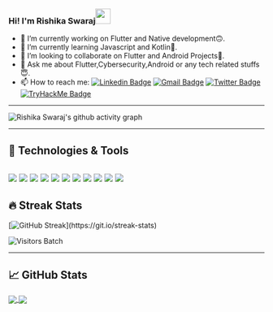 ### Hi! I'm Rishika Swaraj<img src="https://raw.githubusercontent.com/MartinHeinz/MartinHeinz/master/wave.gif" width="30px">

- 🔭 I’m currently working on Flutter and Native development🙃.
- 🌱 I’m currently learning Javascript and Kotlin💖.
- 👯 I’m looking to collaborate on  Flutter and Android Projects🙂.
- 💬 Ask me about Flutter,Cybersecurity,Android or any tech related stuffs😇.
- 📫 How to reach me: [![Linkedin Badge](https://img.shields.io/badge/-RishikaSwaraj-blue?style=flat-square&logo=Linkedin&logoColor=white&link=https://www.linkedin.com/in/rishika-swaraj-0755561a2/)](https://www.linkedin.com/in/rishika-swaraj-0755561a2/)
[![Gmail Badge](https://img.shields.io/badge/-rishikaswaraj237@gmail.com-c14438?style=flat-square&logo=Gmail&logoColor=white&link=mailto:rishikaswaraj237@gmail.com)](mailto:rishikaswaraj237@gmail.com)
[![Twitter Badge](https://img.shields.io/badge/-@RishikaSwaraj-royalblue?style=flat-square&logo=Twitter&logoColor=white&link=https://twitter.com/RishikaSwaraj?s=09)](https://twitter.com/RishikaSwaraj?s=09)
[![TryHackMe Badge](https://img.shields.io/badge/-RishikaSwaraj-brown?style=flat-square&logo=TryHackMe&logoColor=white&link=https://tryhackme.com/p/RishikaSwaraj)](https://tryhackme.com/p/RishikaSwaraj)

------------------------------------------------------------------------------------------------------------------------------------------------------------------------------

![Rishika Swaraj's github activity graph](https://activity-graph.herokuapp.com/graph?username=risacker&theme=react-dark&hide_border=true&area=true)

------------------------------------------------------------------------------------------------------------------------------------------------------------------------------
## 🔧 Technologies & Tools
![](https://img.shields.io/badge/OS-Kali_Linux-informational?style=flat&logo=linux&logoColor=white&color=2bbc8a)
![](https://img.shields.io/badge/Editor-VSCode-informational?style=flat&logo=intellij-idea&logoColor=white&color=2bbc8a)
![](https://img.shields.io/badge/Code-C-informational?style=flat&logo=C&logoColor=white&color=2bbc8a)
![](https://img.shields.io/badge/Code-C++-informational?style=flat&logo=C++&logoColor=white&color=2bbc8a)
![](https://img.shields.io/badge/Code-JavaScript-informational?style=flat&logo=javascript&logoColor=white&color=2bbc8a)
![](https://img.shields.io/badge/Code-Pyhton-informational?style=flat&logo=python&logoColor=white&color=2bbc8a)
![](https://img.shields.io/badge/Code-Dart-informational?style=flat&logo=Dart&logoColor=white&color=2bbc8a)
![](https://img.shields.io/badge/Code-Kotlin-informational?style=flat&logo=Kotlin&logoColor=white&color=2bbc8a)
![](https://img.shields.io/badge/Shell-Bash-informational?style=flat&logo=gnu-bash&logoColor=white&color=2bbc8a)
![](https://img.shields.io/badge/Tools-SQL-informational?style=flat&logo=postgresql&logoColor=white&color=2bbc8a)
![](https://img.shields.io/badge/Tools-Flutter-informational?style=flat&logo=Flutter&logoColor=white&color=2bbc8a)
--------------------------------------------------------------------------------------------------------------------------------------------------------------------------------
## 🔥 Streak Stats

[![GitHub Streak](https://github-readme-streak-stats.herokuapp.com/?user=risacker&theme=dark&hide_border=true")](https://git.io/streak-stats)

![Visitors Batch](https://visitor-badge.laobi.icu/badge?page_id=risacker.risacker)

--------------------------------------------------------------------------------------------------------------------------------------------------------------------------------
## &#x1f4c8; GitHub Stats
<a  href="https://github.com/risacker/github-readme-stats">
<img align="center" src= "https://github-readme-stats.vercel.app/api?username=risacker&&show_icons=true&title_color=merko&icon_color=bb2acf&text_color=daf7dc&bg_color=151515">
</a>
<a href="https://github.com/risacker/risacker">
  <img align="center" src="https://github-readme-stats.vercel.app/api/top-langs/?username=risacker&hide=java,html,tex&title_color=ffffff&text_color=c9cacc&icon_color=2bbc8a&bg_color=1d1f21&langs_count=3" />
</a>


